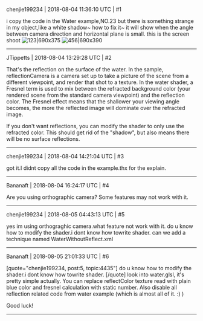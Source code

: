 chenjie199234 | 2018-08-04 11:36:10 UTC | #1

i copy the code in the Water example,NO.23
but there is something strange in my object,like a white shadow~
how to fix it~
it will show when the angle between camera direction and horizontal plane is small.
this is the screen shoot
![123|690x375](upload://1g8z81NMg5GAeNRXfGu9ZUQMVYC.PNG) ![456|690x390](upload://fQNVRbjb3SClpTJjQ3G0c9V0qma.jpg)

-------------------------

JTippetts | 2018-08-04 13:29:28 UTC | #2

That's the reflection on the surface of the water. In the sample, reflectionCamera is a camera set up to take a picture of the scene from a different viewpoint, and render that shot to a texture. In the water shader, a Fresnel term is used to mix between the refracted background color (your rendered scene from the standard camera viewpoint) and the reflection color. The Fresnel effect means that the shallower your viewing angle becomes, the more the reflected image will dominate over the refracted image.

If you don't want reflections, you can modify the shader to only use the refracted color. This should get rid of the "shadow", but also means there will be no surface reflections.

-------------------------

chenjie199234 | 2018-08-04 14:21:04 UTC | #3

got it.I didnt copy all the code in the example.thx for the explain.

-------------------------

Bananaft | 2018-08-04 16:24:17 UTC | #4

Are you using orthographic camera? Some features may not work with it.

-------------------------

chenjie199234 | 2018-08-05 04:43:13 UTC | #5

yes im using orthograghic camera.what feature not work with it.
do u know how to modify the shader.i dont know how towrite shader.
can we add a technique named WaterWithoutReflect.xml

-------------------------

Bananaft | 2018-08-05 21:01:33 UTC | #6

[quote="chenjie199234, post:5, topic:4435"]
do u know how to modify the shader.i dont know how towrite shader.
[/quote]
look into water.glsl, it's pretty simple actually. You can replace reflectColor texture read with plain blue color and fresnel calculation with static number. Also disable all reflection related code from water example (which is almost all of it. :) )

Good luck!

-------------------------

